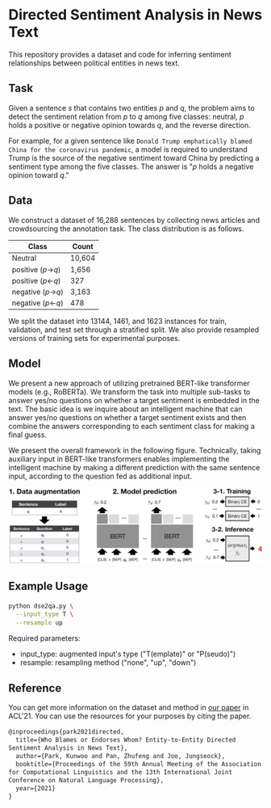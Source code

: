 # Directed Sentiment Analysis in News Text

This repository provides a dataset and code for inferring sentiment relationships between political entities in news text.

## Task

Given a sentence *s* that contains two entities *p* and *q*, the problem aims to detect the sentiment relation from *p* to *q* among five classes: neutral, *p* holds a positive or negative opinion towards *q*, and the reverse direction. 

For example, for a given sentence like ```Donald Trump emphatically blamed China for the coronavirus pandemic```, a model is required to understand Trump is the source of the negative sentiment toward China by predicting a sentiment type among the five classes. The answer is "*p* holds a negative opinion toward *q*."

## Data

We construct a dataset of 16,288 sentences by collecting news articles and crowdsourcing the annotation task. The class distribution is as follows. 

| Class | Count |
| --------------- | --------------- |
| Neutral | 10,604 |
| positive (*p*->*q*) | 1,656 |
| positive (*p*<-*q*) | 327 |
| negative (*p*->*q*) | 3,163 |
| negative (*p*<-*q*) | 478 |

We split the dataset into 13144, 1461, and 1623 instances for train, validation, and test set through a stratified split. We also provide resampled versions of training sets for experimental purposes.

## Model

We present a new approach of utilizing pretrained BERT-like transformer models (e.g., RoBERTa). We transform the task into multiple sub-tasks to answer yes/no questions on whether a target sentiment is embedded in the text. The basic idea is we inquire about an intelligent machine that can answer yes/no questions on whether a target sentiment exists and then combine the answers corresponding to each sentiment class for making a final guess. 

We present the overall framework in the following figure. Technically, taking auxiliary input in BERT-like transformers enables implementing the intelligent machine by making a different prediction with the same sentence input, according to the question fed as additional input. 

![alt text](image/model.PNG)



## Example Usage

```bash
python dse2qa.py \
  --input_type T \
  --resample up
```
Required parameters:
- input_type: augmented input's type ("T(emplate)" or "P(seudo)") 
- resample: resampling method ("none", "up", "down")


## Reference

You can get more information on the dataset and method in [our paper]() in ACL'21. You can use the resources for your purposes by citing the paper.

```
@inproceedings{park2021directed,
  title={Who Blames or Endorses Whom? Entity-to-Entity Directed Sentiment Analysis in News Text},
  author={Park, Kunwoo and Pan, Zhufeng and Joo, Jungseock},
  booktitle={Proceedings of the 59th Annual Meeting of the Association for Computational Linguistics and the 13th International Joint Conference on Natural Language Processing},
  year={2021}
}
```


